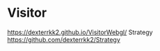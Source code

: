 # Visitor
https://dexterrkk2.github.io/VisitorWebgl/
Strategy
https://github.com/dexterrkk2/Strategy

